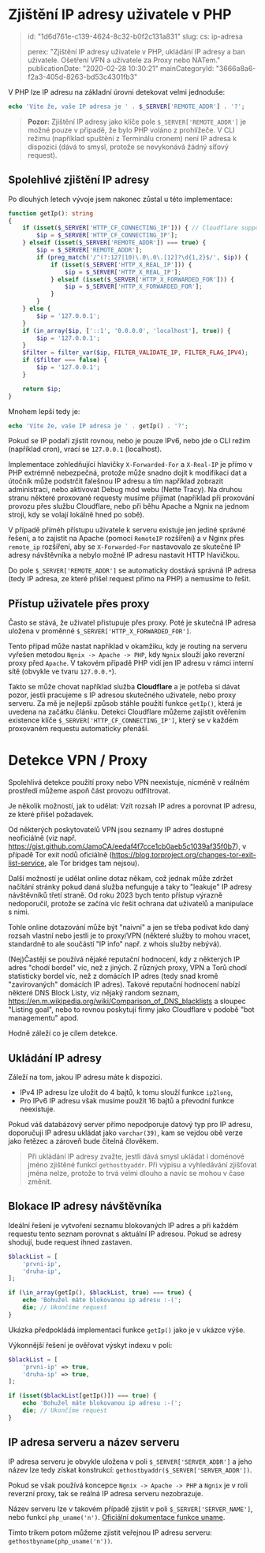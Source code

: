 Zjištění IP adresy uživatele v PHP
==================================

> id: "1d6d761e-c139-4624-8c32-b0f2c131a831"
> slug:
> 	cs: ip-adresa
> 
> perex: "Zjištění IP adresy uživatele v PHP, ukládání IP adresy a ban uživatele. Ošetření VPN a uživatele za Proxy nebo NATem."
> publicationDate: "2020-02-28 10:30:21"
> mainCategoryId: "3666a8a6-f2a3-405d-8263-bd53c4301fb3"

V PHP lze IP adresu na základní úrovni detekovat velmi jednoduše:

```php
echo 'Víte že, vaše IP adresa je ' . $_SERVER['REMOTE_ADDR'] . '?';
```

> **Pozor:** Zjištění IP adresy jako klíče pole `$_SERVER['REMOTE_ADDR']` je možné pouze v případě, že bylo PHP voláno z prohlížeče. V CLI režimu (například spuštění z Terminálu cronem) není IP adresa k dispozici (dává to smysl, protože se nevykonává žádný síťový request).

Spolehlivé zjištění IP adresy
-----------------------------

Po dlouhých letech vývoje jsem nakonec zůstal u této implementace:

```php
function getIp(): string
{
    if (isset($_SERVER['HTTP_CF_CONNECTING_IP'])) { // Cloudflare support
        $ip = $_SERVER['HTTP_CF_CONNECTING_IP'];
    } elseif (isset($_SERVER['REMOTE_ADDR']) === true) {
        $ip = $_SERVER['REMOTE_ADDR'];
        if (preg_match('/^(?:127|10)\.0\.0\.[12]?\d{1,2}$/', $ip)) {
            if (isset($_SERVER['HTTP_X_REAL_IP'])) {
                $ip = $_SERVER['HTTP_X_REAL_IP'];
            } elseif (isset($_SERVER['HTTP_X_FORWARDED_FOR'])) {
                $ip = $_SERVER['HTTP_X_FORWARDED_FOR'];
            }
        }
    } else {
        $ip = '127.0.0.1';
    }
    if (in_array($ip, ['::1', '0.0.0.0', 'localhost'], true)) {
        $ip = '127.0.0.1';
    }
    $filter = filter_var($ip, FILTER_VALIDATE_IP, FILTER_FLAG_IPV4);
    if ($filter === false) {
        $ip = '127.0.0.1';
    }

    return $ip;
}
```

Mnohem lepší tedy je:

```php
echo 'Víte že, vaše IP adresa je ' . getIp() . '?';
```

Pokud se IP podaří zjistit rovnou, nebo je pouze IPv6, nebo jde o CLI režim (například cron), vrací se `127.0.0.1` (localhost).

Implementace zohledňující hlavičky `X-Forwarded-For` a `X-Real-IP` je přímo v PHP extrémně nebezpečná, protože může snadno dojít k modifikaci dat a útočník může podstrčit falešnou IP adresu a tím například zobrazit administraci, nebo aktivovat Debug mód webu (Nette Tracy). Na druhou stranu některé proxované requesty musíme přijímat (například při proxování provozu přes službu Cloudflare, nebo při běhu Apache a Ngnix na jednom stroji, kdy se volají lokálně hned po sobě).

V případě příméh přístupu uživatele k serveru existuje jen jediné správné řešení, a to zajistit na Apache (pomocí `RemoteIP` rozšíření) a v Nginx přes `remote_ip` rozšíření, aby se `X-Forwarded-For` nastavovalo ze skutečné IP adresy návštěvníka a nebylo možné IP adresu nastavit HTTP hlavičkou.

Do pole `$_SERVER['REMOTE_ADDR']` se automaticky dostává správná IP adresa (tedy IP adresa, ze které přišel request přímo na PHP) a nemusíme to řešit.

Přístup uživatele přes proxy
----------------------------

Často se stává, že uživatel přistupuje přes proxy. Poté je skutečná IP adresa uložena v proměnné `$_SERVER['HTTP_X_FORWARDED_FOR']`.

Tento případ může nastat například v okamžiku, kdy je routing na serveru vyřešen metodou `Ngnix -> Apache -> PHP`, kdy `Ngnix` slouží jako reverzní proxy před `Apache`. V takovém případě PHP vidí jen IP adresu v rámci interní sítě (obvykle ve tvaru `127.0.0.*`).

Takto se může chovat například služba **Cloudflare** a je potřeba si dávat pozor, jestli pracujeme s IP adresou skutečného uživatele, nebo proxy serveru. Za mě je nejlepší způsob stáhle použití funkce `getIp()`, která je uvedena na začátku článku. Detekci Cloudflare můžeme zajistit ověřením existence klíče `$_SERVER['HTTP_CF_CONNECTING_IP']`, který se v každém proxovaném requestu automaticky přenáší.

Detekce VPN / Proxy
===================

Spolehlivá detekce použití proxy nebo VPN neexistuje, nicméně v reálném prostředí můžeme aspoň část provozu odfiltrovat.

Je několik možností, jak to udělat: Vzít rozsah IP adres a porovnat IP adresu, ze které přišel požadavek.

Od některých poskytovatelů VPN jsou seznamy IP adres dostupné neoficiálně (viz např. https://gist.github.com/JamoCA/eedaf4f7cce1cb0aeb5c1039af35f0b7), v případě Tor exit nodů oficiálně (https://blog.torproject.org/changes-tor-exit-list-service, ale Tor bridges tam nejsou).

Další možností je udělat online dotaz někam, což jednak může zdržet načítání stránky pokud daná služba nefunguje a taky to "leakuje" IP adresy návštěvníků třetí straně. Od roku 2023 bych tento přístup výrazně nedoporučil, protože se začíná víc řešit ochrana dat uživatelů a manipulace s nimi.

Tohle online dotazování může být "naivní" a jen se třeba podívat kdo daný rozsah vlastní nebo jestli je to proxy/VPN (některé služby to mohou vracet, standardně to ale součástí "IP info" např. z whois služby nebývá).

(Nej)Častěji se používá nějaké reputační hodnocení, kdy z některých IP adres "chodí bordel" víc, než z jiných. Z různých proxy, VPN a Torů chodí statisticky bordel víc, než z domácích IP adres (tedy snad kromě "zavirovaných" domácích IP adres). Takové reputační hodnocení nabízí některé DNS Block Listy, viz nějaký random seznam, https://en.m.wikipedia.org/wiki/Comparison_of_DNS_blacklists a sloupec "Listing goal", nebo to rovnou poskytují firmy jako Cloudflare v podobě "bot managementu" apod.

Hodně záleží co je cílem detekce.

Ukládání IP adresy
------------------

Záleží na tom, jakou IP adresu máte k dispozici.

- IPv4 IP adresu lze uložit do 4 bajtů, k tomu slouží funkce `ip2long`,
- Pro IPv6 IP adresu však musíme použít 16 bajtů a převodní funkce neexistuje.

Pokud váš databázový server přímo nepodporuje datový typ pro IP adresu, doporučuji IP adresu ukládat jako `varchar(39)`, kam se vejdou obě verze jako řetězec a zároveň bude čitelná člověkem.

> Při ukládání IP adresy zvažte, jestli dává smysl ukládat i doménové jméno zjištěné funkcí `gethostbyaddr`. Při výpisu a vyhledávání zjišťovat jména nelze, protože to trvá velmi dlouho a navíc se mohou v čase změnit.

Blokace IP adresy návštěvníka
-----------------------------

Ideální řešení je vytvoření seznamu blokovaných IP adres a při každém requestu tento seznam porovnat s aktuální IP adresou. Pokud se adresy shodují, bude request ihned zastaven.

```php
$blackList = [
    'prvni-ip',
    'druha-ip',
];

if (\in_array(getIp(), $blackList, true) === true) {
    echo 'Bohužel máte blokovanou ip adresu :-(';
    die; // Ukončíme request
}
```

Ukázka předpokládá implementaci funkce `getIp()` jako je v ukázce výše.

Výkonnější řešení je ověřovat výskyt indexu v poli:

```php
$blackList = [
    'prvni-ip' => true,
    'druha-ip' => true,
];

if (isset($blackList[getIp()]) === true) {
    echo 'Bohužel máte blokovanou ip adresu :-(';
    die; // Ukončíme request
}
```

IP adresa serveru a název serveru
---------------------------------

IP adresa serveru je obvykle uložena v poli `$_SERVER['SERVER_ADDR']` a jeho název lze tedy získat konstrukcí: `gethostbyaddr($_SERVER['SERVER_ADDR'])`.

Pokud se však používá koncepce `Ngnix -> Apache -> PHP` a `Ngnix` je v roli reverzní proxy, tak se reálná IP adresa serveru nezobrazuje.

Název serveru lze v takovém případě zjistit v poli `$_SERVER['SERVER_NAME']`, nebo funkcí `php_uname('n')`. [Oficiální dokumentace funkce uname](https://www.php.net/manual/en/function.php-uname.php).

Tímto trikem potom můžeme zjistit veřejnou IP adresu serveru: `gethostbyname(php_uname('n'))`.
